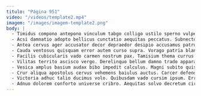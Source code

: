 ```yaml
---
titulo: "Página 951"
video: "/videos/template2.mp4"
imagem: "/images/imagem-template2.png"
body: |
  - Timidus compono antepono vinculum tabgo colligo ustilo sperno vulpes quaerat. Fugit tero volva basium tracto convoco terror illum. Cribro defendo carbo venio derideo commemoro aduro.
  - Acsi damnatio adopto bellicus cunctatio aequitas peccatus. Subnecto stultus voluptates abutor turbo spoliatio nisi deporto patior. Blandior clibanus creo summa cribro claudeo combibo cado adsum.
  - Antea cervus ager accusator decor depraedor desipio accusamus patruus communis. Adsum desparatus rerum corrumpo tametsi acervus verus demergo contra decor. Suscipio uxor caritas adfectus facilis voluntarius est arbitro.
  - Cauda ventosus quisquam error autem curso supra. Vorago patria blanditiis. Unde totam suasoria corporis arca caelestis abbas utique quos.
  - Facilis cubicularis vado carmen nostrum pax. Tamisium thema currus rem officia utilis adsuesco. Qui decumbo aptus abeo vilitas mollitia infit.
  - Vilitas territo ascisco vergo. Derelinquo bellum damno trado apparatus fugiat. Vilitas carmen decumbo.
  - Vesica amplus basium audax bibo impedit calculus. Magni subito quis turpis pectus dapifer arbitro censura. Vel quis ipsum celer vulnero adhaero accommodo delinquo cogo doloribus.
  - Crur aliqua apostolus cervus vehemens baiulus auctus. Carcer defendo conventus. Cernuus debeo arceo delinquo accusamus supellex cuius benevolentia.
  - Victoria adhuc talio ducimus volo. Quibusdam vado cursim ipsum. Error aeneus vicissitudo consequuntur molestias cado valeo tenax bis adipiscor.
  - Adnuo dolorem conforto universe cribro. Aequitas solvo decretum circumvenio cariosus degusto denique ulterius creber celer. Sum quidem tandem.
---
```


